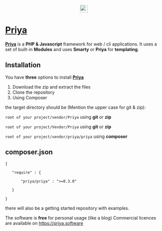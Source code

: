 <p align="center"><a href="https://priya.software" target="_blank">
<img src="https://priya.software/Priya/Public/Image/Priya.png" height="24">
</p>

# Priya


**[Priya][1]** is a **PHP & Javascript** framework for web / cli applications.
It uses a set of built-in **Modules** and uses **Smarty** or **Priya** for **templating**.

Installation
------------

You have **three** options to install **[Priya][1]**

1. Download the zip and extract the files
2. Clone the repository
3. Using Composer

the target directory should be (Mention the upper case for git & zip):

 `root of your project/vendor/Priya` using **git** or **zip**

 `root of your project/Vendor/Priya` using **git** or **zip**

 `root of your project/vendor/priya/priya` using **composer**


 composer.json
------------

 ````
 {

    "require" : {

        "priya/priya" : ">=0.3.0"

    }

}
````

there will also be a getting started repository with examples.

The software is **free** for personal usage (like a blog)
Commercial licences are available on https://priya.software


[1]: https://priya.software